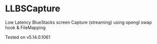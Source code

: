 # LLBSCapture
Low Latency BlueStacks screen Capture (streaming) using opengl swap hook & FileMapping

Tested on v5.14.0.1061

